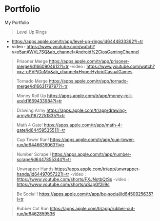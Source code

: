 # Portfolio
My Portfolio

> Level Up Rings
-   https://apps.apple.com/tr/app/level-up-rings/id6444833392?l=tr
-   video : https://www.youtube.com/watch?v=x5anAWVL7SQ&ab_channel=Android%2CiosGamingChannel

> Prisoner Merge
  https://apps.apple.com/tr/app/prisoner-merge/id1660904612?l=tr
  -video : https://www.youtube.com/watch?v=z-oPVPjGoMo&ab_channel=HyperHybridCasualGames

> Tornado Merge
  https://apps.apple.com/tr/app/tornado-merge/id1663179797?l=tr

> Money Roll Up
  https://apps.apple.com/tr/app/money-roll-up/id1669433984?l=tr

> Drawing Army
  https://apps.apple.com/tr/app/drawing-army/id1672251835?l=tr

> Math 4 Gate!
  https://apps.apple.com/tr/app/math-4-gate/id6445953551?l=tr

> Cup Tower Run!
  https://apps.apple.com/tr/app/cup-tower-run/id6446636063?l=tr

> Number Scrape !
   https://apps.apple.com/tr/app/number-scrape/id6447855344?l=tr

> Unwrapper Hands
  https://apps.apple.com/tr/app/unwrapper-hands/id6449705722?l=tr
  -video : https://www.youtube.com/shorts/FXJNotbQtSs
  -video : https://www.youtube.com/shorts/uSJpGf2ii9c

> Be Social !
  https://apps.apple.com/tr/app/be-social/id6450925635?l=tr

> Rubber Cut Run
  https://apps.apple.com/tr/app/rubber-cut-run/id6462859536
